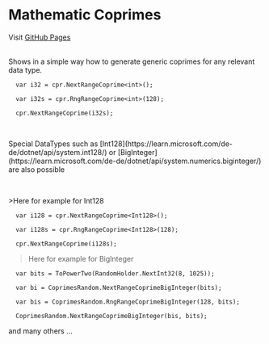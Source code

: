 # Mathematic Coprimes

Visit [GitHub Pages](https://pages.github.com/)

<p><br>Shows in a simple way how to generate generic coprimes for any relevant data type.</p>

      var i32 = cpr.NextRangeCoprime<int>();

      var i32s = cpr.RngRangeCoprime<int>(128);

      cpr.NextRangeCoprime(i32s);
<p><br></p>
Special DataTypes such as [Int128](https://learn.microsoft.com/de-de/dotnet/api/system.int128/) or [BigInteger](https://learn.microsoft.com/de-de/dotnet/api/system.numerics.biginteger/) are also possible
<p><br></p>
>Here for example for Int128

      var i128 = cpr.NextRangeCoprime<Int128>();

      var i128s = cpr.RngRangeCoprime<Int128>(128);

      cpr.NextRangeCoprime(i128s);


>Here for example for BigInteger

      var bits = ToPowerTwo(RandomHolder.NextInt32(8, 1025));
      
      var bi = CoprimesRandom.NextRangeCoprimeBigInteger(bits);

      var bis = CoprimesRandom.RngRangeCoprimeBigInteger(128, bits);

      CoprimesRandom.NextRangeCoprimeBigInteger(bis, bits);


and many others ...

